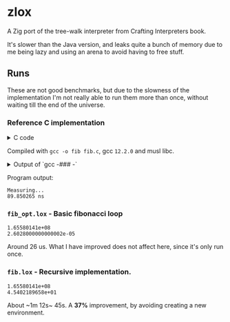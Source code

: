 # zlox

A Zig port of the tree-walk interpreter from Crafting Interpreters book.

It's slower than the Java version, and leaks quite a bunch of memory due to me
being lazy and using an arena to avoid having to free stuff.

## Runs

These are not good benchmarks, but due to the slowness of the implementation I'm
not really able to run them more than once, without waiting till the end of the
universe.

### Reference C implementation

<details><summary>C code</summary>

```c
#include <stdint.h>
#include <stdio.h>
#include <stdlib.h>
#include <time.h>

int fib(int n) {
  int a = 0;
  int b = 1;
  while (n--) {
    int tmp = a;
    a += b;
    b = tmp;
  }
  return a;
}

#define NUM_SAMPLES (1ull << 25)

int main() {

  struct timespec start, end, diff;
  double avg = 0.0;
  puts("Measuring...");
  for (uint64_t i = 0; i < NUM_SAMPLES; ++i) {
    clock_gettime(CLOCK_MONOTONIC_RAW, &start);
    int x = fib(40);
    clock_gettime(CLOCK_MONOTONIC_RAW, &end);
    double sample = end.tv_nsec - start.tv_nsec;
    if (sample < 0)
      sample += 1000000000.0;
    avg += sample;
  }
  avg /= NUM_SAMPLES;

  printf("%lf ns\n", avg);

  return 0;
}
```
</details>

Compiled with `gcc -o fib fib.c`, gcc `12.2.0` and musl libc.

<details><summary>
Output of `gcc -### -`
</summary>

```
Using built-in specs.
COLLECT_GCC=gcc
COLLECT_LTO_WRAPPER=/usr/lib64/gcc/x86_64-linux-musl/12.2.0/lto-wrapper
Target: x86_64-linux-musl
Configured with: /builddir/gcc-12.2.0/configure --build=x86_64-linux-musl --disable-gnu-unique-object --disable-libsanitizer --disable-symvers libat_cv_have_ifunc=no --enable-vtable-verify --prefix=/usr --mandir=/usr/share/man --infodir=/usr/share/info --libexecdir=/usr/lib64 --libdir=/usr/lib64 --enable-threads=posix --enable-__cxa_atexit --disable-multilib --with-system-zlib --enable-shared --enable-lto --enable-plugins --enable-linker-build-id --disable-werror --disable-nls --enable-default-pie --enable-default-ssp --enable-checking=release --disable-libstdcxx-pch --with-isl --with-linker-hash-style=gnu --disable-sjlj-exceptions --disable-target-libiberty --disable-libssp --enable-languages=c,c++,objc,obj-c++,fortran,lto,go,ada
Thread model: posix
Supported LTO compression algorithms: zlib zstd
gcc version 12.2.0 (GCC)
```

</details>

Program output:
```
Measuring...
89.850265 ns
```



### `fib_opt.lox` - Basic fibonacci loop

```
1.65580141e+08
2.6028000000000002e-05
```

Around 26 us. What I have improved does not affect here, since it's only run once.


### `fib.lox` - Recursive implementation.

```
1.65580141e+08
4.5402189658e+01
```

About ~1m 12s~ 45s. A **37%** improvement, by avoiding creating a new environment.
